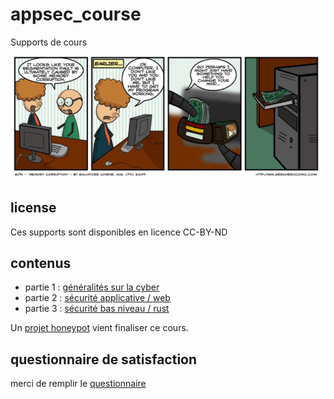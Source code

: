 # appsec_course

Supports de cours

![](memorycorruption.png)

## license
Ces supports sont disponibles en licence CC-BY-ND

## contenus

- partie 1 : [généralités sur la cyber](Appsec_1.pdf)
- partie 2 : [sécurité applicative / web](Appsec_2.pdf)
- partie 3 : [sécurité bas niveau / rust](Appsec_3.pdf)

Un [projet honeypot](honeypot.md) vient finaliser ce cours. 

## questionnaire de satisfaction

merci de remplir le [questionnaire](https://forms.gle/2QJgz1JrnRbRJSce9)
